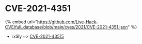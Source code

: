 # CVE-2021-4351
{% embed url="https://github.com/Live-Hack-CVE/full_database/blob/main/cves/2021/CVE-2021-4351.json" %}

* ixSly ~> [CVE-2021-43515](https://www.alice-snow.ru/2021/database/cve-2021-4351/cve-2021-43515-ixsly)